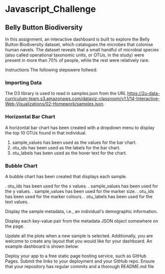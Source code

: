 # Javascript_Challenge

## Belly Button Biodiversity
In this assignment, an interactive dashboard is built to explore the Belly Button Biodiversity dataset, which catalogues the microbes that colonise human navels.
The dataset reveals that a small handful of microbial species (also called operational taxonomic units, or OTUs, in the study) were present in more than 70% of people, while the rest were relatively rare.

Instructions
The following stepswere follwed:

### Importing Data
The D3 library is used to read in samples.json from the URL https://2u-data-curriculum-team.s3.amazonaws.com/dataviz-classroom/v1.1/14-Interactive-Web-Visualizations/02-Homework/samples.json.

### Horizontal Bar Chart
A horizontal bar chart has been created with a dropdown menu to display the top 10 OTUs found in that individual.

1. sample_values has been used as the values for the bar chart.
2. otu_ids has been used as the labels for the bar chart.
3. otu_labels has been used as the hover text for the chart.

### Bubble Chart
A bubble chart has been created that displays each sample.

. otu_ids has been used for the x values.
. sample_values has been used for the y values.
. sample_values has been used for the marker size.
. otu_ids has been used for the marker colours.
. otu_labels has been used for the text values.





Display the sample metadata, i.e., an individual's demographic information.


Display each key-value pair from the metadata JSON object somewhere on the page.




Update all the plots when a new sample is selected. Additionally, you are welcome to create any layout that you would like for your dashboard. An example dashboard is shown below:



Deploy your app to a free static page hosting service, such as GitHub Pages. Submit the links to your deployment and your GitHub repo. Ensure that your repository has regular commits and a thorough README.md file

